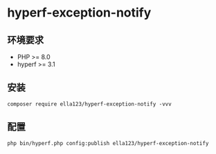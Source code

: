 # hyperf-exception-notify

## 环境要求

* PHP >= 8.0
* hyperf >= 3.1

## 安装

```shell
composer require ella123/hyperf-exception-notify -vvv
```

## 配置

```shell
php bin/hyperf.php config:publish ella123/hyperf-exception-notify
```